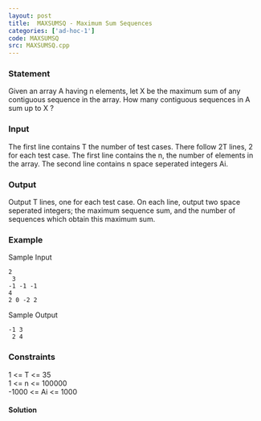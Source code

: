```yaml
---
layout: post
title:  MAXSUMSQ - Maximum Sum Sequences
categories: ['ad-hoc-1']
code: MAXSUMSQ
src: MAXSUMSQ.cpp
---
```


### **Statement**

Given an array A having n elements, let X be the maximum sum of any contiguous
sequence in the array. How many contiguous sequences in A sum up to X ?

### Input

The first line contains T the number of test cases. There follow 2T lines, 2
for each test case. The first line contains the n, the number of elements in
the array. The second line contains n space seperated integers Ai.

### Output

Output T lines, one for each test case. On each line, output two space
seperated integers; the maximum sequence sum, and the number of sequences
which obtain this maximum sum.

### Example

Sample Input

    
    
    2  
     3  
    -1 -1 -1  
    4  
    2 0 -2 2

Sample Output

    
    
    -1 3  
     2 4

### Constraints

  
1 <= T <= 35  
1 <= n <= 100000  
-1000 <= Ai <= 1000



#### **Solution**




